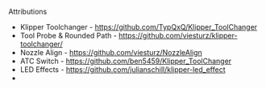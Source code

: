 Attributions

* Klipper Toolchanger - https://github.com/TypQxQ/Klipper_ToolChanger
* Tool Probe & Rounded Path - https://github.com/viesturz/klipper-toolchanger/
* Nozzle Align - https://github.com/viesturz/NozzleAlign
* ATC Switch - https://github.com/ben5459/Klipper_ToolChanger
* LED Effects - https://github.com/julianschill/klipper-led_effect
* 
